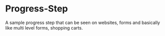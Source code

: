 # Progress-Step
A sample progress step that can be seen on websites, forms and basically like multi level forms, shopping carts.
